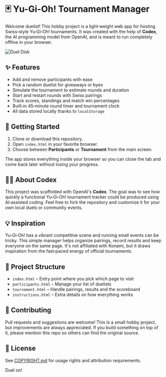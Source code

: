 # 🃏 Yu-Gi-Oh! Tournament Manager

Welcome duelist! This hobby project is a light‑weight web app for hosting Swiss‑style Yu‑Gi‑Oh! tournaments. It was created with the help of **Codex**, the AI programming model from OpenAI, and is meant to run completely offline in your browser.

![Duel Disk](https://img.shields.io/badge/Yu--Gi--Oh!-Tournament-blueviolet?style=for-the-badge)

## ✨ Features

- Add and remove participants with ease
- Pick a random duelist for giveaways or byes
- Simulate the tournament to estimate rounds and duration
- Start and restart rounds with Swiss pairings
- Track scores, standings and match win percentages
- Built‑in 45‑minute round timer and tournament clock
- All data stored locally thanks to `localStorage`

## 🚀 Getting Started

1. Clone or download this repository.
2. Open `index.html` in your favorite browser.
3. Choose between **Participants** or **Tournament** from the main screen.

The app stores everything inside your browser so you can close the tab and come back later without losing your progress.

## 🧑‍💻 About Codex

This project was scaffolded with OpenAI's **Codex**. The goal was to see how quickly a functional Yu‑Gi‑Oh! tournament tracker could be produced using AI‑assisted coding. Feel free to fork the repository and customize it for your own local duels or community events.

## 💡 Inspiration

Yu‑Gi‑Oh! has a vibrant competitive scene and running small events can be tricky. This simple manager helps organize pairings, record results and keep everyone on the same page. It's not affiliated with Konami, but it draws inspiration from the fast‑paced energy of official tournaments.

## 📂 Project Structure

- `index.html` – Entry point where you pick which page to visit
- `participants.html` – Manage your list of duelists
- `tournament.html` – Handle pairings, results and the scoreboard
- `instructions.html` – Extra details on how everything works

## 🤝 Contributing

Pull requests and suggestions are welcome! This is a small hobby project, but improvements are always appreciated. If you build something on top of it, please mention this repo so others can find the original source.

## 📜 License

See [COPYRIGHT.md](COPYRIGHT.md) for usage rights and attribution requirements.

Duel on!
